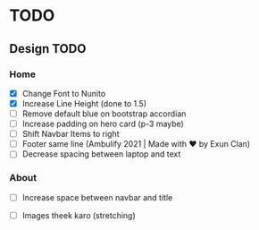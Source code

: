 # TODO

## Design TODO
### Home
- [x] Change Font to Nunito
- [x] Increase Line Height (done to 1.5)
- [ ] Remove default blue on bootstrap accordian
- [ ] Increase padding on hero card (p-3 maybe)
- [ ] Shift Navbar Items to right
- [ ] Footer same line (Ambulify 2021 | Made with ❤️  by Exun Clan)
- [ ] Decrease spacing between laptop and text
### About
- [ ] Increase space between navbar and title
- [ ] Images theek karo (stretching)

